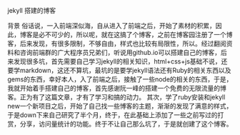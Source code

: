 jekyll 搭建的博客

背景
俗话说，一入前端深似海，自从进入了前端之后，开始了素材的积累，因此，博客是必不可少的，所以呢，就在这搞了个博客，之前在博客园注册了一个博客，后来发现，有很多限制，不够自由，样式也比较有局限性，所以。经过翻阅资料和咨询前端群的广大程序员兄弟们，听说用github.io可以搭建自己的博客，后来发现很多坑，首先需要自己学习jekyll的相关知识，html+css+js基础不说，还要学markdown，这还不算坑，最坑的是要学jekyll语法还有Ruby的相关东西以及gems的东西，幸好本人，入了前端之后，接触了一些node的相关的东西，于是，我就开始着手搭建自己的博客，首先感谢阮一峰的搭建一个免费的无限流量的博客。正为有了这篇文章，才有了学习和搞的动力。
其次，学了ruby安装和jekyll new一个新项目之后，开始了自己找一些博客的主题，渐渐的发现了满意的样式，于是down下来自己研究了半个月，终于，在此基础上添加了一些之前写过的打赏，分享，访问量统计的功能。终于不让自己那么坑了，于是就创建了这个博客。
